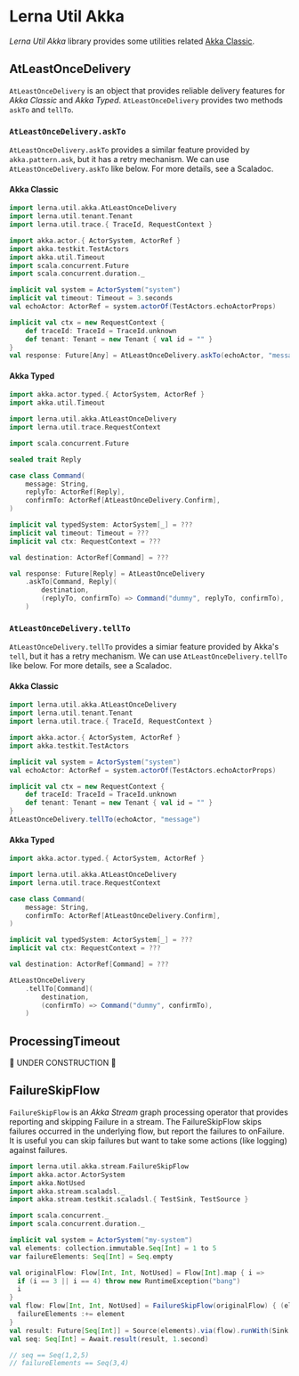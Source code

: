 # Lerna Util Akka

*Lerna Util Akka* library provides some utilities related [Akka Classic](https://doc.akka.io/docs/akka/current/index-classic.html).

## AtLeastOnceDelivery

`AtLeastOnceDelivery` is an object that provides reliable delivery features for *Akka Classic* and *Akka Typed*.
`AtLeastOnceDelivery` provides two methods `askTo` and `tellTo`.

### `AtLeastOnceDelivery.askTo`
`AtLeastOnceDelivery.askTo` provides a similar feature provided by `akka.pattern.ask`, but it has a retry mechanism.
We can use `AtLeastOnceDelivery.askTo` like below.
For more details, see a Scaladoc.

#### Akka Classic
```scala mdoc:compile-only
import lerna.util.akka.AtLeastOnceDelivery
import lerna.util.tenant.Tenant
import lerna.util.trace.{ TraceId, RequestContext }

import akka.actor.{ ActorSystem, ActorRef }
import akka.testkit.TestActors
import akka.util.Timeout
import scala.concurrent.Future
import scala.concurrent.duration._

implicit val system = ActorSystem("system")
implicit val timeout: Timeout = 3.seconds
val echoActor: ActorRef = system.actorOf(TestActors.echoActorProps)

implicit val ctx = new RequestContext {
    def traceId: TraceId = TraceId.unknown
    def tenant: Tenant = new Tenant { val id = "" }
}
val response: Future[Any] = AtLeastOnceDelivery.askTo(echoActor, "message")
```

#### Akka Typed
```scala mdoc:compile-only
import akka.actor.typed.{ ActorSystem, ActorRef }
import akka.util.Timeout

import lerna.util.akka.AtLeastOnceDelivery
import lerna.util.trace.RequestContext

import scala.concurrent.Future

sealed trait Reply

case class Command(
    message: String,
    replyTo: ActorRef[Reply],
    confirmTo: ActorRef[AtLeastOnceDelivery.Confirm],
)

implicit val typedSystem: ActorSystem[_] = ???
implicit val timeout: Timeout = ???
implicit val ctx: RequestContext = ???

val destination: ActorRef[Command] = ???

val response: Future[Reply] = AtLeastOnceDelivery
    .askTo[Command, Reply](
        destination,
        (replyTo, confirmTo) => Command("dummy", replyTo, confirmTo),
    )
```

### `AtLeastOnceDelivery.tellTo`
`AtLeastOnceDelivery.tellTo` provides a simiar feature provided by Akka's `tell`, but it has a retry mechanism.
We can use `AtLeastOnceDelivery.tellTo` like below.
For more details, see a Scaladoc.

#### Akka Classic
```scala mdoc:compile-only
import lerna.util.akka.AtLeastOnceDelivery
import lerna.util.tenant.Tenant
import lerna.util.trace.{ TraceId, RequestContext }

import akka.actor.{ ActorSystem, ActorRef }
import akka.testkit.TestActors

implicit val system = ActorSystem("system")
val echoActor: ActorRef = system.actorOf(TestActors.echoActorProps)

implicit val ctx = new RequestContext {
    def traceId: TraceId = TraceId.unknown
    def tenant: Tenant = new Tenant { val id = "" }
}
AtLeastOnceDelivery.tellTo(echoActor, "message")
```

#### Akka Typed
```scala mdoc:compile-only
import akka.actor.typed.{ ActorSystem, ActorRef }

import lerna.util.akka.AtLeastOnceDelivery
import lerna.util.trace.RequestContext

case class Command(
    message: String,
    confirmTo: ActorRef[AtLeastOnceDelivery.Confirm],
)

implicit val typedSystem: ActorSystem[_] = ???
implicit val ctx: RequestContext = ???

val destination: ActorRef[Command] = ???

AtLeastOnceDelivery
    .tellTo[Command](
        destination,
        (confirmTo) => Command("dummy", confirmTo),
    )
```


## ProcessingTimeout
🚧 UNDER CONSTRUCTION 🚧


## FailureSkipFlow
`FailureSkipFlow` is an *Akka Stream* graph processing operator that provides reporting and skipping Failure in a stream.
 The FailureSkipFlow skips failures occurred in the underlying flow, but report the failures to onFailure.
 It is useful you can skip failures but want to take some actions (like logging) against failures.

```scala mdoc:compile-only
import lerna.util.akka.stream.FailureSkipFlow
import akka.actor.ActorSystem
import akka.NotUsed
import akka.stream.scaladsl._
import akka.stream.testkit.scaladsl.{ TestSink, TestSource }

import scala.concurrent._
import scala.concurrent.duration._

implicit val system = ActorSystem("my-system")
val elements: collection.immutable.Seq[Int] = 1 to 5
var failureElements: Seq[Int] = Seq.empty

val originalFlow: Flow[Int, Int, NotUsed] = Flow[Int].map { i =>
  if (i == 3 || i == 4) throw new RuntimeException("bang")
  i
}
val flow: Flow[Int, Int, NotUsed] = FailureSkipFlow(originalFlow) { (element, ex) =>
  failureElements :+= element
}
val result: Future[Seq[Int]] = Source(elements).via(flow).runWith(Sink.seq[Int])
val seq: Seq[Int] = Await.result(result, 1.second)

// seq == Seq(1,2,5)
// failureElements == Seq(3,4)
```
